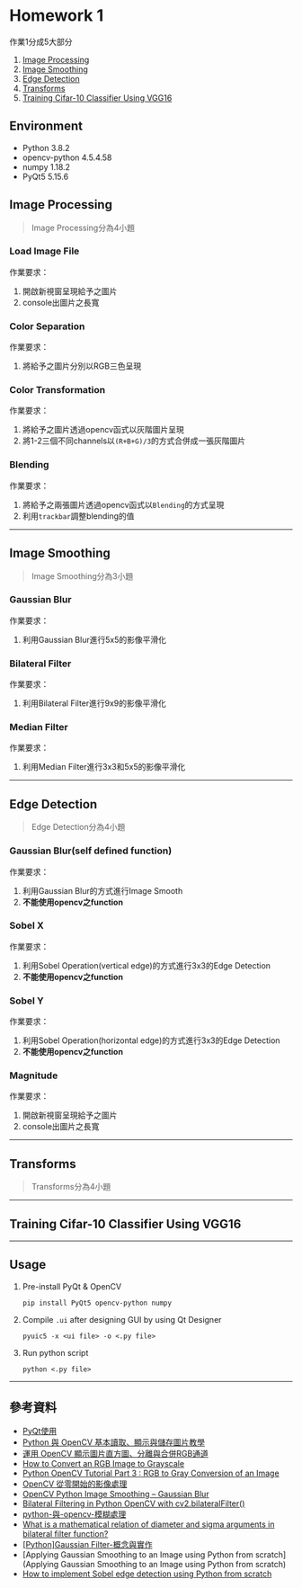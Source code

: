 # Homework 1

作業1分成5大部分

1. [Image Processing](#image-processing)
2. [Image Smoothing](#image-smoothing)
3. [Edge Detection](#edge-detection)
4. [Transforms](#transforms)
5. [Training Cifar-10 Classifier Using VGG16](#training-cifar-10-classifier-using-vgg16)

## Environment

* Python 3.8.2
* opencv-python 4.5.4.58
* numpy 1.18.2
* PyQt5 5.15.6

## Image Processing

>Image Processing分為4小題

### **Load Image File**

作業要求：

1. 開啟新視窗呈現給予之圖片
2. console出圖片之長寬

### **Color Separation**

作業要求：

1. 將給予之圖片分別以RGB三色呈現

### **Color Transformation**

作業要求：

1. 將給予之圖片透過opencv函式以灰階圖片呈現
2. 將1-2三個不同channels以`(R+B+G)/3`的方式合併成一張灰階圖片

### **Blending**

作業要求：

1. 將給予之兩張圖片透過opencv函式以`Blending`的方式呈現
2. 利用`trackbar`調整blending的值

---

## Image Smoothing

>Image Smoothing分為3小題

### **Gaussian Blur**

作業要求：

1. 利用Gaussian Blur進行5x5的影像平滑化

### **Bilateral Filter**

作業要求：

1. 利用Bilateral Filter進行9x9的影像平滑化

### **Median Filter**

作業要求：

1. 利用Median Filter進行3x3和5x5的影像平滑化

---

## Edge Detection

>Edge Detection分為4小題

### **Gaussian Blur(self defined function)**

作業要求：

1. 利用Gaussian Blur的方式進行Image Smooth
2. **不能使用opencv之function**

### **Sobel X**

作業要求：

1. 利用Sobel Operation(vertical edge)的方式進行3x3的Edge Detection
2. **不能使用opencv之function**

### **Sobel Y**

作業要求：

1. 利用Sobel Operation(horizontal edge)的方式進行3x3的Edge Detection
2. **不能使用opencv之function**

### **Magnitude**

作業要求：

1. 開啟新視窗呈現給予之圖片
2. console出圖片之長寬

---

## Transforms

>Transforms分為4小題

---

## Training Cifar-10 Classifier Using VGG16

---

## Usage

1. Pre-install PyQt & OpenCV

    ```shell
    pip install PyQt5 opencv-python numpy
    ```

2. Compile `.ui` after designing GUI by using Qt Designer

    ```shell
    pyuic5 -x <ui file> -o <.py file>
    ```

3. Run python script

    ```shell
    python <.py file>
    ```

---

## 參考資料

* [PyQt使用](https://www.wongwonggoods.com/python/pyqt5-2/)
* [Python 與 OpenCV 基本讀取、顯示與儲存圖片教學](https://blog.gtwang.org/programming/opencv-basic-image-read-and-write-tutorial/)
* [運用 OpenCV 顯示圖片直方圖、分離與合併RGB通道](https://www.wongwonggoods.com/python/python_opencv/opencv-histogram-split-merge-rgb-channel/)
* [How to Convert an RGB Image to Grayscale](https://e2eml.school/convert_rgb_to_grayscale.html)
* [Python OpenCV Tutorial Part 3 : RGB to Gray Conversion of an Image](https://www.youtube.com/watch?v=TfVW1iFfmto)
* [OpenCV 從零開始的影像處理](https://ithelp.ithome.com.tw/users/20126965/ironman/3364)
* [OpenCV Python Image Smoothing – Gaussian Blur](https://www.tutorialkart.com/opencv/python/opencv-python-gaussian-image-smoothing/)
* [Bilateral Filtering in Python OpenCV with cv2.bilateralFilter()](https://machinelearningknowledge.ai/bilateral-filtering-in-python-opencv-with-cv2-bilateralfilter/)
* [python-與-opencv-模糊處理](https://chtseng.wordpress.com/2016/11/17/python-%E8%88%87-opencv-%E6%A8%A1%E7%B3%8A%E8%99%95%E7%90%86/)
* [What is a mathematical relation of diameter and sigma arguments in bilateral filter function?](https://stackoverflow.com/questions/59505866/what-is-a-mathematical-relation-of-diameter-and-sigma-arguments-in-bilateral-fil)
* [[Python]Gaussian Filter-概念與實作](https://medium.com/@bob800530/python-gaussian-filter-%E6%A6%82%E5%BF%B5%E8%88%87%E5%AF%A6%E4%BD%9C-676aac52ea17)
* [Applying Gaussian Smoothing to an Image using Python from scratch](Applying Gaussian Smoothing to an Image using Python from scratch)
* [How to implement Sobel edge detection using Python from scratch](http://www.adeveloperdiary.com/data-science/computer-vision/how-to-implement-sobel-edge-detection-using-python-from-scratch/)

